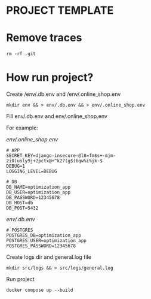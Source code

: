 # PROJECT TEMPLATE

# Remove traces

```rm -rf .git```


# How run project?

Create /env/.db.env and /env/.online_shop.env

```mkdir env && > env/.db.env && > env/.online_shop.env```

Fill env/.db.env and env/.online_shop.env

For example: 

*env/.online_shop.env*

```
# APP
SECRET_KEY=django-insecure-@l8=fm$s+-mjm-2i0)uoly9j+2pctx@+^k27(g$(bqw%i%jk-$
DEBUG=1
LOGGING_LEVEL=DEBUG

# DB
DB_NAME=optimization_app
DB_USER=optimization_app
DB_PASSWORD=12345678
DB_HOST=db
DB_POST=5432
```

*env/.db.env*
```
# POSTGRES
POSTGRES_DB=optimization_app
POSTGRES_USER=optimization_app
POSTGRES_PASSWORD=12345678
```

Create logs dir and general.log file

```mkdir src/logs && > src/logs/general.log ```

Run project

```docker compose up --build```
